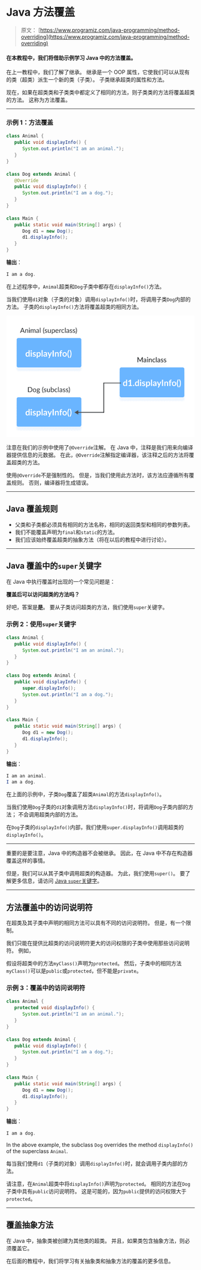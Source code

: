 # Java 方法覆盖

> 原文： [https://www.programiz.com/java-programming/method-overriding](https://www.programiz.com/java-programming/method-overriding)

#### 在本教程中，我们将借助示例学习 Java 中的方法覆盖。

在上一教程中，我们了解了继承。 继承是一个 OOP 属性，它使我们可以从现有的类（超类）派生一个新的类（子类）。 子类继承超类的属性和方法。

现在，如果在超类类和子类类中都定义了相同的方法，则子类类的方法将覆盖超类的方法。 这称为方法覆盖。

* * *

### 示例 1：方法覆盖

```java
class Animal {
   public void displayInfo() {
      System.out.println("I am an animal.");
   }
}

class Dog extends Animal {
   @Override
   public void displayInfo() {
      System.out.println("I am a dog.");
   }
}

class Main {
   public static void main(String[] args) {
      Dog d1 = new Dog();
      d1.displayInfo();
   }
} 
```

**输出**：

```java
I am a dog. 
```

在上述程序中，`Animal`超类和`Dog`子类中都存在`displayInfo()`方法。

当我们使用`d1`对象（子类的对象）调用`displayInfo()`时，将调用子类`Dog`内部的方法。 子类的`displayInfo()`方法将覆盖超类的相同方法。

![Working of method overriding in Java.](img/f82fa138b161013f631b9a4d17810531.png "Method Overriding in Java")

注意在我们的示例中使用了`@Override`注解。 在 Java 中，注释是我们用来向编译器提供信息的元数据。 在此，`@Override`注解指定编译器，该注释之后的方法将覆盖超类的方法。

使用`@Override`不是强制性的。 但是，当我们使用此方法时，该方法应遵循所有覆盖规则。 否则，编译器将生成错误。

* * *

## Java 覆盖规则

*   父类和子类都必须具有相同的方法名称，相同的返回类型和相同的参数列表。
*   我们不能覆盖声明为`final`和`static`的方法。
*   我们应该始终覆盖超类的抽象方法（将在以后的教程中进行讨论）。

* * *

## Java 覆盖中的`super`关键字

在 Java 中执行覆盖时出现的一个常见问题是：

**覆盖后可以访问超类的方法吗？**

好吧，答案是**是**。 要从子类访问超类的方法，我们使用`super`关键字。

### 示例 2：使用`super`关键字

```java
class Animal {
   public void displayInfo() {
      System.out.println("I am an animal.");
   }
}

class Dog extends Animal {
   public void displayInfo() {
      super.displayInfo();
      System.out.println("I am a dog.");
   }
}

class Main {
   public static void main(String[] args) {
      Dog d1 = new Dog();
      d1.displayInfo();
   }
} 
```

**输出**：

```java
I am an animal.
I am a dog. 
```

在上面的示例中，子类`Dog`覆盖了超类`Animal`的方法`displayInfo()`。

当我们使用`Dog`子类的`d1`对象调用方法`displayInfo()`时，将调用`Dog`子类内部的方法； 不会调用超类内部的方法。

在`Dog`子类的`displayInfo()`内部，我们使用`super.displayInfo()`调用超类的`displayInfo()`。

* * *

重要的是要注意，Java 中的构造器不会被继承。 因此，在 Java 中不存在构造器覆盖这样的事情。

但是，我们可以从其子类中调用超类的构造器。 为此，我们使用`super()`。 要了解更多信息，请访问 [Java `super`关键字](/java-programming/super-keyword "Java super keyword")。

* * *

## 方法覆盖中的访问说明符

在超类及其子类中声明的相同方法可以具有不同的访问说明符。 但是，有一个限制。

我们只能在提供比超类的访问说明符更大的访问权限的子类中使用那些访问说明符。 例如，

假设将超类中的方法`myClass()`声明为`protected`。 然后，子类中的相同方法`myClass()`可以是`public`或`protected`，但不能是`private`。

### 示例 3：覆盖中的访问说明符

```java
class Animal {
   protected void displayInfo() {
      System.out.println("I am an animal.");
   }
}

class Dog extends Animal {
   public void displayInfo() {
      System.out.println("I am a dog.");
   }
}

class Main {
   public static void main(String[] args) {
      Dog d1 = new Dog();
      d1.displayInfo();
   }
} 
```

**输出**：

```java
I am a dog. 
```

In the above example, the subclass `Dog` overrides the method `displayInfo()` of the superclass `Animal`.

每当我们使用`d1`（子类的对象）调用`displayInfo()`时，就会调用子类内部的方法。

请注意，在`Animal`超类中将`displayInfo()`声明为`protected`。 相同的方法在`Dog`子类中具有`public`访问说明符。 这是可能的，因为`public`提供的访问权限大于`protected`。

* * *

## 覆盖抽象方法

在 Java 中，抽象类被创建为其他类的超类。 并且，如果类包含抽象方法，则必须覆盖它。

在后面的教程中，我们将学习有关抽象类和抽象方法的覆盖的更多信息。